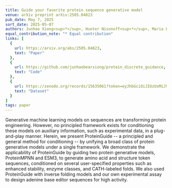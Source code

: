 ```yaml
---
title: Guide your favorite protein sequence generative model
venue: arXiv preprint arXiv:2505.04823
pub_date: May 7, 2025
sort_date: 2025-05-07
authors: Junhao Xiong<sup>*</sup>, Hunter Nisonoff<sup>*</sup>, Maria Lukarska<sup>*</sup>, <strong>Ishan Gaur<sup>*</sup></strong>, Luke M Oltrogge, David F Savage, Jennifer Listgarten
equal_contribution_note: "* Equal contribution"
links: [
  {
    url: https://arxiv.org/abs/2505.04823,
    text: "Paper"
  },
  {
    url: https://github.com/junhaobearxiong/protein_discrete_guidance,
    text: "Code"
  },
  {
    url: https://zenodo.org/records/15635061?token=eyJhbGciOiJIUzUxMiJ9.eyJpZCI6ImMzY2FlYTM4LWFlMzAtNDllMy1iOTE1LTJiYmRkNDVmZDQxMSIsImRhdGEiOnt9LCJyYW5kb20iOiJlZTY4NDVmNGQ5NWFiM2MxYmI0YjRmODJiOTJhYTE3MCJ9.VNKn_YoWTdp0QMDMUWcNaWOhyxYo-HwpFHYDXwfaYCMI6Gycg_xcwox216VlFFp6C584MYJ3jwItPvHW7ERlQw,
    text: "Dataset"
  }
]
tags: paper
---
```

Generative machine learning models on sequences are transforming protein engineering. However, no principled framework exists for conditioning these models on auxiliary information, such as experimental data, in a plug-and-play manner. Herein, we present ProteinGuide -- a principled and general method for conditioning -- by unifying a broad class of protein generative models under a single framework. We demonstrate the applicability of ProteinGuide by guiding two protein generative models, ProteinMPNN and ESM3, to generate amino acid and structure token sequences, conditioned on several user-specified properties such as enhanced stability, enzyme classes, and CATH-labeled folds. We also used ProteinGuide with inverse folding models and our own experimental assay to design adenine base editor sequences for high activity.
